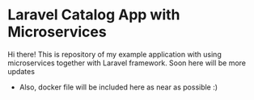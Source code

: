 # Laravel Catalog App with Microservices

Hi there! This is repository of my example application with using microservices together with Laravel framework. Soon here will be more updates
- Also, docker file will be included here as near as possible :)
